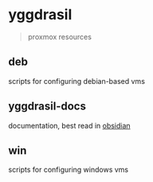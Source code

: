 # yggdrasil

> proxmox resources

## deb

scripts for configuring debian-based vms

## yggdrasil-docs

documentation, best read in [obsidian](https://obsidian.md/)

## win

scripts for configuring windows vms
